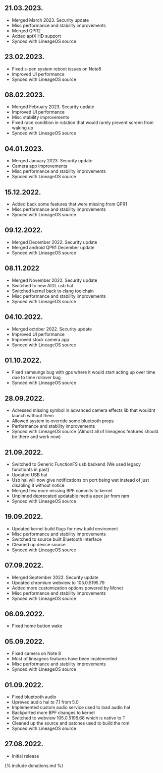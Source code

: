 ## 21.03.2023.
- Merged March 2023. Security update
- Misc performance and stability improvements
- Merged QPR2
- Added aptX HD support
- Synced with LineageOS source

## 23.02.2023.
- Fixed s-pen system reboot issues on Note8
- improved UI performance
- Synced with LineageOS source

## 08.02.2023.
- Merged February 2023. Security update
- Improved UI performance
- Misc stability improvements
- Fixed race condition in rotation that would rarely prevent screen from waking up
- Synced with LineageOS source

## 04.01.2023.
- Merged January 2023. Security update
- Camera app improvements
- Misc performance and stability improvements
- Synced with LineageOS source

## 15.12.2022.
- Added back some features that were missing from QPR1
- Misc performance and stability improvements
- Synced with LineageOS source

## 09.12.2022.
- Merged December 2022. Security update
- Merged android QPR1 December update
- Synced with LineageOS source

## 08.11.2022
- Merged November 2022. Security update
- Switched to new AIDL usb hal
- Switched kernel back to clang toolchain
- Misc performance and stability improvements
- Synced with LineageOS source

## 04.10.2022.
- Merged october 2022. Security update
- Improved UI performance
- Improved stock camera app
- Synced with LineageOS source

## 01.10.2022.
- Fixed samsungs bug with gps where it would start acting up over time
due to time rollover bug
- Synced with LineageOS source

## 28.09.2022.
- Adressed missing symbol in advanced camera effects lib that wouldnt launch without them
- Allowed system to override some bluetooth props
- Performance and stability improvements
- Synced with LineageOS source (Almost all of lineageos features should be there and work now)

## 21.09.2022.
- Switched to Generic FunctionFS usb backend (We used legacy functionfs in past)
- Updated USB hal
- Usb hal will now give notifications on port being wet instead of just disabling it without notice
- Merged few more missing BPF commits to kernel
- Unpinned deprecated updatable media apex jar from ram
- Synced with LineageOS source

## 19.09.2022.
- Updated kernel build flags for new build enviroment
- Misc performance and stability improvements
- Switched to source built Bluetooth interface
- Cleaned up device source
- Synced with LineageOS source

## 07.09.2022.
- Merged September 2022. Security update
- Updated chromium webview to 105.0.5195.79
- Added more customization options powered by Monet
- Misc performance and stability improvements
- Synced with LineageOS source

## 06.09.2022.
- Fixed home button wake

## 05.09.2022.
- Fixed camera on Note 8
- Most of lineageos features have been implemented
- Misc performance and stability improvements
- Synced with LineageOS source

## 01.09.2022.
- Fixed bluetooth audio
- Upreved audio hal to 7.1 from 5.0
- Implemented custom audio service used to load audio hal
- Backported more BPF changes to kernel
- Switched to webview 105.0.5195.68 which is native to T
- Cleaned up the source and patches used to build the rom
- Synced with LineageOS source

## 27.08.2022.
- Initial release

{% include donations.md %}
